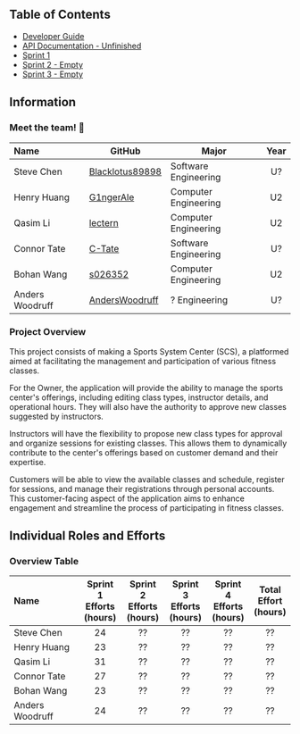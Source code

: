 ## Table of Contents
- [Developer Guide](https://github.com/McGill-ECSE321-Winter2024/project-group-10/wiki/0.1.-Developer-Guide)  
- [API Documentation - Unfinished](https://github.com/McGill-ECSE321-Winter2024/project-group-10/wiki/0.2-API-Documentation)
- [Sprint 1](https://github.com/McGill-ECSE321-Winter2024/project-group-10/wiki/1.-Sprint-1)  
- [Sprint 2 - Empty]()  
- [Sprint 3 - Empty]()  

## Information

### Meet the team! 👋
|Name            | GitHub|Major| Year|
| :-------------       | ------- | ------------- | :-------------: |
|Steve Chen|[Blacklotus89898](https://github.com/Blacklotus89898)|Software Engineering|U?|
|Henry Huang|[G1ngerAle](https://github.com/G1ngerAle)|Computer Engineering|U2|
|Qasim Li|[lectern](https://github.com/lectern)|Computer Engineering|U2|
|Connor Tate|[C-Tate](https://github.com/C-Tate)|Software Engineering|U?|
|Bohan Wang|[s026352](https://github.com/s026352)|Computer Engineering|U2|
|Anders Woodruff|[AndersWoodruff](https://github.com/AndersWoodruff)|? Engineering|U?|

### Project Overview
This project consists of making a Sports System Center (SCS), a platformed aimed at facilitating the management and participation of various fitness classes.

For the Owner, the application will provide the ability to manage the sports center's offerings, including editing class types, instructor details, and operational hours. They will also have the authority to approve new classes suggested by instructors.

Instructors will have the flexibility to propose new class types for approval and organize sessions for existing classes. This allows them to dynamically contribute to the center's offerings based on customer demand and their expertise.

Customers will be able to view the available classes and schedule, register for sessions, and manage their registrations through personal accounts. This customer-facing aspect of the application aims to enhance engagement and streamline the process of participating in fitness classes.

## Individual Roles and Efforts

### Overview Table
| Name            | Sprint 1<br/> Efforts<br/> (hours)| Sprint 2<br/> Efforts<br/> (hours)| Sprint 3<br/> Efforts<br/> (hours)| Sprint 4<br/> Efforts<br/> (hours)| Total <br/> Effort<br/> (hours)| 
| :-------------         | :-------------: | :-------------: | :-------------: | :-------------: | :-------------: |
| Steve Chen             | 24 | ?? | ?? | ?? | ?? |
| Henry Huang            | 23 | ?? | ?? | ?? | ?? |
| Qasim Li               | 31 | ?? | ?? | ?? | ?? |
| Connor Tate            | 27 | ?? | ?? | ?? | ?? |
| Bohan Wang             | 23 | ?? | ?? | ?? | ?? |
| Anders Woodruff        | 24 | ?? | ?? | ?? | ?? |
